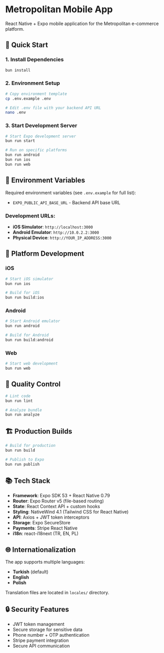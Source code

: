 # Metropolitan Mobile App

React Native + Expo mobile application for the Metropolitan e-commerce platform.

## 🚀 Quick Start

### 1. Install Dependencies
```bash
bun install
```

### 2. Environment Setup
```bash
# Copy environment template
cp .env.example .env

# Edit .env file with your backend API URL
nano .env
```

### 3. Start Development Server
```bash
# Start Expo development server
bun run start

# Run on specific platforms
bun run android
bun run ios
bun run web
```

## 🔧 Environment Variables

Required environment variables (see `.env.example` for full list):

- `EXPO_PUBLIC_API_BASE_URL` - Backend API base URL

### Development URLs:
- **iOS Simulator**: `http://localhost:3000`
- **Android Emulator**: `http://10.0.2.2:3000`
- **Physical Device**: `http://YOUR_IP_ADDRESS:3000`

## 📱 Platform Development

### iOS
```bash
# Start iOS simulator
bun run ios

# Build for iOS
bun run build:ios
```

### Android
```bash
# Start Android emulator
bun run android

# Build for Android
bun run build:android
```

### Web
```bash
# Start web development
bun run web
```

## 🧪 Quality Control

```bash
# Lint code
bun run lint

# Analyze bundle
bun run analyze
```

## 🏗️ Production Builds

```bash
# Build for production
bun run build

# Publish to Expo
bun run publish
```

## 📚 Tech Stack

- **Framework**: Expo SDK 53 + React Native 0.79
- **Router**: Expo Router v5 (file-based routing)
- **State**: React Context API + custom hooks
- **Styling**: NativeWind 4.1 (Tailwind CSS for React Native)
- **API**: Axios + JWT token interceptors
- **Storage**: Expo SecureStore
- **Payments**: Stripe React Native
- **i18n**: react-i18next (TR, EN, PL)

## 🌐 Internationalization

The app supports multiple languages:
- **Turkish** (default)
- **English**
- **Polish**

Translation files are located in `locales/` directory.

## 🔒 Security Features

- JWT token management
- Secure storage for sensitive data
- Phone number + OTP authentication
- Stripe payment integration
- Secure API communication
